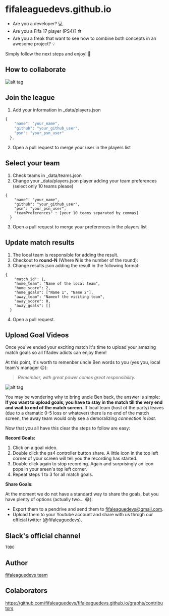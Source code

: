 # fifaleaguedevs.github.io
* Are you a developer? :computer:
* Are you a Fifa 17 player (PS4)? :soccer:
* Are you a freak that want to see how to combine both concepts in an awesome project? :bulb:

Simply follow the next steps and enjoy! :checkered_flag:

## How to collaborate
![alt tag](https://github.com/fifaleaguedevs/fifaleaguedevs.github.io/blob/master/development/process.png)

## Join the league
1. Add your information in _data/players.json
```javascript
{
    "name": "your_name",
    "github": "your_github_user",
    "psn": "your_psn_user"
  },
```
2. Open a pull request to merge your user in the players list

## Select your team
1. Check teams in _data/teams.json
2. Change your _data/players.json player adding your team preferences (select only 10 teams please)
```
{
    "name": "your_name",
    "github": "your_github_user",
    "psn": "your_psn_user",
    "teamPreferences" : [your 10 teams separated by commas]
  }
```
3. Open a pull request to merge your preferences in the players list

## Update match results
1. The local team is responsible for adding the result.
2. Checkout to **round-N** (Where **N** is the number of the round):
3. Change results.json adding the result in the following format:
```
{
    "match_id": 1,
    "home_team": "Name of the local team",
    "home_score": 2,
    "home_goals": ["Name 1", "Name 2"],
    "away_team": "Nameof the visiting team",
    "away_score": 0,
    "away_goals": []
  }
```
4. Open a pull request.

## Upload Goal Videos

Once you've ended your exciting match it's time to upload your amazing match goals so all 
fifadev adicts can enjoy them!

At this point, it's worth to remenber uncle Ben words to you (yes you, local team's manager 
:wink:):

> *Remember, with great power comes great responsibility.*

![alt tag](https://github.com/fifaleaguedevs/fifaleaguedevs.github.io/blob/master/pictures/UncleBen.jpg)

You may be wondering why to bring uncle Ben back, the answer is simple: **If you want to 
upload goals, you have to stay in the match till the very end and wait to end of the match 
screen**. If local team (host of the party) leaves (due to a dramatic 0-5 loss or whatever) 
there is no end of the match screen, the away team would only see a demoralizing *connection 
is lost*.

Now that you all have this clear the steps to follow are easy:

**Record Goals:**

1. Click on a goal video.
2. Double click the ps4 controller button share. A little icon in the top left corner of 
   your 
   screen will tell you the recording has started.
3. Double click again to stop recording. Again and surprisingly an icon pops in your sreen's 
   top left corner.
4. Repeat steps 1 to 3 for all match goals.

**Share Goals:**

At the moment we do not have a standard way to share the goals, but you have plenty of options (actually two... :joy:):

* Export them to a pendrive and send them to <fifaleaguedevs@gmail.com>.
* Upload them to your Youtube account and share with us throgh our official twitter 
  (@fifaleaguedevs).

## Slack's official channel
```
TODO
```

## Author
[fifaleaguedevs team](https://github.com/orgs/fifaleaguedevs/people)

## Colaborators
https://github.com/fifaleaguedevs/fifaleaguedevs.github.io/graphs/contributors
